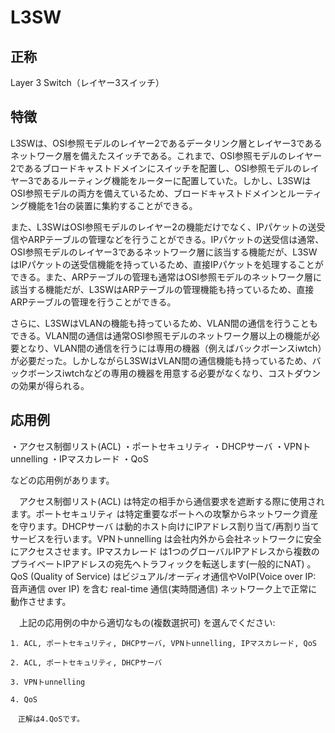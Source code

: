 

# L3SW
## 正称
Layer 3 Switch（レイヤー3スイッチ）
## 特徴
L3SWは、OSI参照モデルのレイヤー2であるデータリンク層とレイヤー3であるネットワーク層を備えたスイッチである。これまで、OSI参照モデルのレイヤー2であるブロードキャストドメインにスイッチを配置し、OSI参照モデルのレイヤー3であるルーティング機能をルーターに配置していた。しかし、L3SWはOSI参照モデルの両方を備えているため、ブロードキャストドメインとルーティング機能を1台の装置に集約することができる。

また、L3SWはOSI参照モデルのレイヤー2の機能だけでなく、IPパケットの送受信やARPテーブルの管理などを行うことができる。IPパケットの送受信は通常、OSI参照モデルのレイヤー3であるネットワーク層に該当する機能だが、L3SWはIPパケットの送受信機能を持っているため、直接IPパケットを処理することができる。また、ARPテーブルの管理も通常はOSI参照モデルのネットワーク層に該当する機能だが、L3SWはARPテーブルの管理機能も持っているため、直接ARPテーブルの管理を行うことができる。

さらに、L3SWはVLANの機能も持っているため、VLAN間の通信を行うこともできる。VLAN間の通信は通常OSI参照モデルのネットワーク層以上の機能が必要となり、VLAN間の通信を行うには専用の機器（例えばバックボーンスiwtch）が必要だった。しかしながらL3SWはVLAN間の通信機能も持っているため、バックボーンスiwtchなどの専用の機器を用意する必要がなくなり、コストダウンの効果が得られる。
## 応用例
・アクセス制御リスト(ACL) 
・ポートセキュリティ 
・DHCPサーバ 
・VPNトunnelling 
・IPマスカレード 
・QoS 

  などの応用例があります。

  　アクセス制御リスト(ACL) は特定の相手から通信要求を遮断する際に使用されます。ポートセキュリティ は特定重要なポートへの攻撃からネットワーク資産を守ります。DHCPサーバ は動的ホスト向けにIPアドレス割り当て/再割り当てサービスを行います。VPNトunnelling は会社内外から会社ネットワークに安全にアクセスさせます。IPマスカレード は1つのグローバルIPアドレスから複数のプライベートIPアドレスの宛先へトラフィックを転送します(一般的にNAT) 。QoS (Quality of Service) はビジュアル/オーディオ通信やVoIP(Voice over IP: 音声通信 over IP) を含む real-time 通信(実時間通信) ネットワーク上で正常に動作させます。

　上記の応用例の中から適切なもの(複数選択可) を選んでください:

    1. ACL, ポートセキュリティ, DHCPサーバ, VPNトunnelling, IPマスカレード, QoS  

    2. ACL, ポートセキュリティ, DHCPサーバ  

    3. VPNトunnelling  

    4. QoS  

    　正解は4.QoSです。
